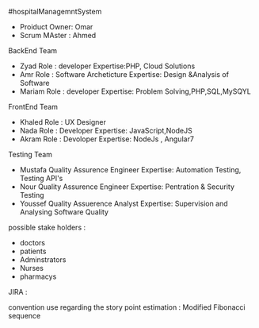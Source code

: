 #hospitalManagemntSystem

- Proiduct Owner: Omar
- Scrum MAster  : Ahmed

BackEnd Team
- Zyad	Role  : developer  Expertise:PHP, Cloud Solutions
- Amr   Role  : Software Archeticture Expertise: Design &Analysis of Software
- Mariam Role : developer  Expertise: Problem Solving,PHP,SQL,MySQYL

FrontEnd Team 

- Khaled  Role : UX Designer 
- Nada    Role : Developer  Expertise: JavaScript,NodeJS
- Akram   Role : Devoloper  Expertise: NodeJs , Angular7

Testing Team

- Mustafa Quality Assurence Engineer  Expertise: Automation Testing, Testing API's
- Nour    Quality Assurence Engineer  Expertise: Pentration & Security Testing 
- Youssef  Quality Assuerence Analyst Expertise: Supervision and Analysing Software Quality


possible stake holders :
- doctors 
- patients 
- Adminstrators 
- Nurses
- pharmacys
 
JIRA :


convention use regarding the story point
estimation : Modified Fibonacci sequence
